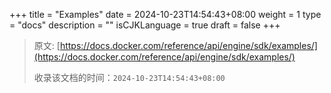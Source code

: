 +++
title = "Examples"
date = 2024-10-23T14:54:43+08:00
weight = 1
type = "docs"
description = ""
isCJKLanguage = true
draft = false
+++

> 原文: [https://docs.docker.com/reference/api/engine/sdk/examples/](https://docs.docker.com/reference/api/engine/sdk/examples/)
>
> 收录该文档的时间：`2024-10-23T14:54:43+08:00`
